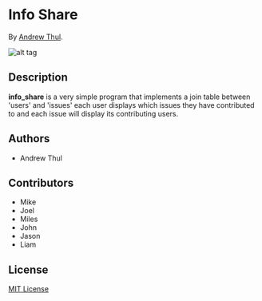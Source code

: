 # Info Share

By [Andrew Thul](github.com/adthul).

![alt tag](https://raw.github.com/adthul/info_share/master/public/Screenshots/Screenshot.png)

## Description
**info_share** is a very simple program that implements a join table between 'users' and 'issues' each user displays which issues they have contributed to and each issue will display its contributing users.


## Authors

* Andrew Thul


## Contributors

* Mike
* Joel
* Miles
* John
* Jason
* Liam

## License

[MIT License](http://adthul.mit-license.org)
